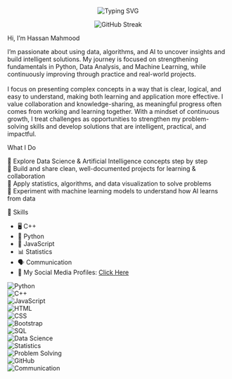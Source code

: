 <p align="center">
  <img src="https://readme-typing-svg.herokuapp.com?font=Arial+Black&size=34&duration=3000&pause=1000&color=008B8B&center=true&vCenter=true&width=900&lines=Hello%2C+I'm+Hassan+Mahmood;🎓+Software+Engineering+Student;🔍+Exploring+Data;🤖+Machine+Learning;🧠+Artificial+Intelligence" alt="Typing SVG" />
</p>


<p align="center">
  <img src="https://streak-stats.demolab.com?user=Hasan-Mahmood231&theme=tokyonight&hide_border=true" alt="GitHub Streak" />
</p>

<!--
<p align="center">
  <img src="https://raw.githubusercontent.com/Hasan-Mahmood231/Hasan-Mahmood231/output/snake.svg?palette=github-dark" alt="GitHub Snake Animation" />
</p>
-->



Hi, I’m Hassan Mahmood


I’m passionate about using data, algorithms, and AI to uncover insights and build intelligent solutions. My journey is focused on strengthening fundamentals in Python, Data Analysis, and Machine Learning, while
continuously improving through practice and real-world projects.<br>
<br>
I focus on presenting complex concepts in a way that is clear, logical, and easy to understand, making both learning and application more effective. I value collaboration and knowledge-sharing, as meaningful progress often comes from working and learning together. With a mindset of continuous growth, I treat challenges as opportunities to strengthen my problem-solving skills and develop solutions that are intelligent, practical, and impactful.

What I Do

🔹 Explore Data Science & Artificial Intelligence concepts step by step<br>
🔹 Build and share clean, well-documented projects for learning & collaboration<br>
🔹 Apply statistics, algorithms, and data visualization to solve problems<br>
🔹 Experiment with machine learning models to understand how AI learns from data

 🔧 Skills  
- 🖥️ C++  
- 🐍 Python
- 📜 JavaScript 
- 📊 Statistics
- 🗣️ Communication
- 🔗 My Social Media Profiles: [Click Here](https://linktr.ee/Hs30)

 ![Python](https://img.shields.io/badge/Python-306998?style=flat&logo=python&logoColor=white)  
![C++](https://img.shields.io/badge/C++-00599C?style=flat&logo=cplusplus&logoColor=white)  
![JavaScript](https://img.shields.io/badge/JavaScript-f7e018?style=flat&logo=javascript&logoColor=black)  
![HTML](https://img.shields.io/badge/HTML5-e34c26?style=flat&logo=html5&logoColor=white)  
![CSS](https://img.shields.io/badge/CSS3-1572B6?style=flat&logo=css3&logoColor=white)  
![Bootstrap](https://img.shields.io/badge/Bootstrap-7952b3?style=flat&logo=bootstrap&logoColor=white)  
![SQL](https://img.shields.io/badge/SQL-336791?style=flat&logo=postgresql&logoColor=white)  
![Data Science](https://img.shields.io/badge/Data_Science-4B8BBE?style=flat&logo=databricks&logoColor=white)  
![Statistics](https://img.shields.io/badge/Statistics-2E8B57?style=flat&logo=apachespark&logoColor=white)  
![Problem Solving](https://img.shields.io/badge/Problem_Solving-ff9800?style=flat&logo=leetcode&logoColor=white)  
![GitHub](https://img.shields.io/badge/GitHub-333?style=flat&logo=github&logoColor=white)  
![Communication](https://img.shields.io/badge/Communication-00bfa5?style=flat&logo=googlechat&logoColor=white)  

<!---
Hasan-Mahmood231/Hasan-Mahmood231 is a ✨ special ✨ repository because its `README.md` (this file) appears on your GitHub profile.
You can click the Preview link to take a look at your changes.

---

